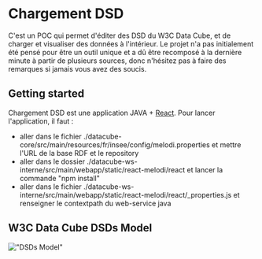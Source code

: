 # Chargement DSD

C'est un POC qui permet d'éditer des DSD du W3C Data Cube, et de charger et visualiser des données à l'intérieur.
Le projet n'a pas initialement été pensé pour être un outil unique et a dû être recomposé à la dernière minute à partir de plusieurs sources, donc n'hésitez pas à faire des remarques si jamais vous avez des soucis.

## Getting started

Chargement DSD est une application JAVA + [React](https://facebook.github.io/react/).
Pour lancer l'application, il faut :
  - aller dans le fichier ./datacube-core/src/main/resources/fr/insee/config/melodi.properties et mettre l'URL de la base RDF et le repository
  - aller dans le dossier ./datacube-ws-interne/src/main/webapp/static/react-melodi/react et lancer la commande "npm install"
  - aller dans le fichier ./datacube-ws-interne/src/main/webapp/static/react-melodi/react/_properties.js et renseigner le contextpath du web-service java

## W3C Data Cube DSDs Model

!["DSDs Model"](https://github.com/LOS-ESSnet/DSD-Editor/blob/master/docs/img/qb.png)
